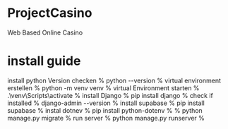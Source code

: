 # ProjectCasino
Web Based Online Casino


# install guide
install python
Version checken % python --version %
virtual environment erstellen % python -m venv venv %
virtual Environment starten % .\venv\Scripts\activate %
install Django % pip install django %
check if installed % django-admin --version %
install supabase % pip install supabase %
instal dotnev % pip install python-dotenv %
% python manage.py migrate %
run server % python manage.py runserver %
